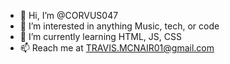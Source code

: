- 👋 Hi, I’m @CORVUS047
- 👀 I’m interested in anything Music, tech, or code
- 🌱 I’m currently learning HTML, JS, CSS
- 📫 Reach me at TRAVIS.MCNAIR01@gmail.com
